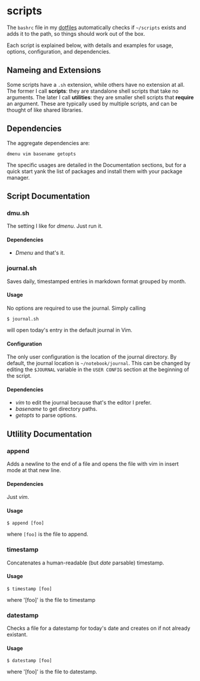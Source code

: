 # scripts #
The `bashrc` file in my [dotfiles](https://github.com/veryrad/dotfiles) automatically checks if `~/scripts` exists and adds it to the path, so things should work out of the box.

Each script is explained below, with details and examples for usage, options, configuration, and dependencies.

## Nameing and Extensions ##
Some scripts have a `.sh` extension, while others have no extension at all.
The former I call **scripts**: they are standalone shell scripts that take no arguments.
The later I call **utilities**: they are smaller shell scripts that **require** an argument. These are typically used by multiple scripts, and can be thought of like shared libraries. 

## Dependencies ##
The aggregate dependencies are:
```
dmenu vim basename getopts
```
The specific usages are detailed in the Documentation sections, but for a quick start yank the list of packages and install them with your package manager.

## Script Documentation ##

### dmu.sh ###
The setting I like for *dmenu*.
Just run it.

#### Dependencies ####
* *Dmenu* and that's it.

### journal.sh ###
Saves daily, timestamped entries in markdown format grouped by month.

#### Usage ####
No options are required to use the journal.
Simply calling 
```
$ journal.sh
``` 
will open today's entry in the default journal in Vim.

#### Configuration ####
The only user configuration is the location of the journal directory.
By default, the journal location is `~/notebook/journal`. 
This can be changed by editing the `$JOURNAL` variable in the `USER CONFIG` section at the beginning of the script.

#### Dependencies ####
* *vim* to edit the journal because that's the editor I prefer.
* *basename* to get directory paths.
* *getopts* to parse options.

## Utlility Documentation ##

### append ###
Adds a newline to the end of a file and opens the file with vim in insert mode at that new line.

#### Dependencies ####
Just *vim*.

#### Usage ###
```
$ append [foo]
```
where `[foo]` is the file to append.

### timestamp ###
Concatenates a human-readable (but *date* parsable) timestamp.

#### Usage ####
```
$ timestamp [foo]
```
where '[foo]' is the file to timestamp 

### datestamp ###
Checks a file for a datestamp for today's date and creates on if not already existant.

#### Usage ####
```
$ datestamp [foo]
```
where '[foo]' is the file to datestamp.
